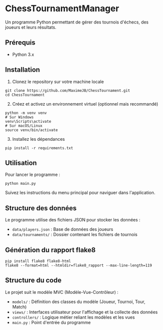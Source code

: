 # ChessTournamentManager

Un programme Python permettant de gérer des tournois d'échecs, des joueurs et leurs résultats.


## Prérequis

- Python 3.x

## Installation

1. Clonez le repository sur votre machine locale
```
git clone https://github.com/MaximeJB/ChessTournament.git
cd ChessTournament
```

2. Créez et activez un environnement virtuel (optionnel mais recommandé)
```
python -m venv venv
# Sur Windows
venv\Scripts\activate
# Sur macOS/Linux
source venv/bin/activate
```

3. Installez les dépendances
```
pip install -r requirements.txt
```

## Utilisation

Pour lancer le programme :
```
python main.py
```

Suivez les instructions du menu principal pour naviguer dans l'application.

## Structure des données

Le programme utilise des fichiers JSON pour stocker les données :
- `data/players.json` : Base de données des joueurs
- `data/tournaments/` : Dossier contenant les fichiers de tournois

## Génération du rapport flake8


```
pip install flake8 flake8-html
flake8 --format=html --htmldir=flake8_rapport --max-line-length=119
```

## Structure du code

Le projet suit le modèle MVC (Modèle-Vue-Contrôleur) :
- `models/` : Définition des classes du modèle (Joueur, Tournoi, Tour, Match)
- `views/` : Interfaces utilisateur pour l'affichage et la collecte des données
- `controllers/` : Logique métier reliant les modèles et les vues
- `main.py` : Point d'entrée du programme

